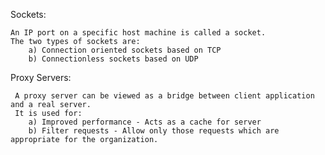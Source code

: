 Sockets:

	An IP port on a specific host machine is called a socket.
	The two types of sockets are:
		a) Connection oriented sockets based on TCP
		b) Connectionless sockets based on UDP
		
Proxy Servers:

	 A proxy server can be viewed as a bridge between client application and a real server.
	 It is used for:
	 	a) Improved performance - Acts as a cache for server
	 	b) Filter requests - Allow only those requests which are appropriate for the organization.
	 	